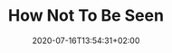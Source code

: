 ---
title: "How Not To Be Seen"
date: 2020-07-16T13:54:31+02:00
authors: ["Hito Steyerl"]
year: 2013
aspect: "visibility-invsibility"
link: "https://www.artforum.com/video/hito-steyerl-how-not-to-be-seen-a-fucking-didactic-educational-mov-file-2013-51651"
medium: "project"
notReferenced: true
---